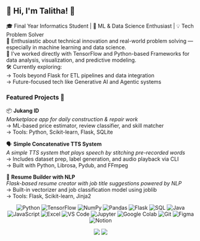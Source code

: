 ## 👋 Hi, I'm Talitha! 🐝

🎓 Final Year Informatics Student | 🤖 ML & Data Science Enthusiast | 💡 Tech Problem Solver<br/>
🚀 Enthusiastic about technical innovation and real-world problem solving — especially in machine learning and data science.<br/>
🧠 I've worked directly with TensorFlow and Python-based Frameworks for data analysis, visualization, and predictive modeling.<br/>
🛠️ Currently exploring:<br/>
→ Tools beyond Flask for ETL pipelines and data integration<br/>
→ Future-focused tech like Generative AI and Agentic systems<br/>

### Featured Projects 🔧
📦 **Jukang ID**<br/>
*Marketplace app for daily construction & repair work*  
→ ML-based price estimator, review classifier, and skill matcher  
→ Tools: Python, Scikit-learn, Flask, SQLite

🗣️ **Simple Concatenative TTS System**<br/>
*A simple TTS system that plays speech by stitching pre-recorded words*  
→ Includes dataset prep, label generation, and audio playback via CLI  
→ Built with Python, Librosa, Pydub, and FFmpeg  

📄 **Resume Builder with NLP**<br/>
*Flask-based resume creator with job title suggestions powered by NLP*  
→ Built-in vectorizer and job classification model using joblib  
→ Tools: Flask, Scikit-learn, Jinja2

<p align="center">
  <!-- Languages & Libraries -->
  <img src="https://img.icons8.com/color/24/000000/python.png" alt="Python"/>
  <img src="https://img.icons8.com/color/24/000000/tensorflow.png" alt="TensorFlow"/>
  <img src="https://img.icons8.com/color/24/000000/numpy.png" alt="NumPy"/>
  <img src="https://img.icons8.com/color/24/000000/pandas.png" alt="Pandas"/>
  <img src="https://img.icons8.com/ios-filled/24/000000/flask.png" alt="Flask"/>
  <img src="https://img.icons8.com/ios-filled/24/000000/sql.png" alt="SQL"/>
  <img src="https://img.icons8.com/color/24/000000/java-coffee-cup-logo.png" alt="Java"/>
  <img src="https://img.icons8.com/color/24/000000/javascript.png" alt="JavaScript"/>
  <!-- Tools -->
  <img src="https://img.icons8.com/color/24/000000/microsoft-excel-2019--v1.png" alt="Excel"/>
  <img src="https://img.icons8.com/color/24/000000/visual-studio-code-2019.png" alt="VS Code"/>
  <img src="https://img.icons8.com/color/24/000000/jupyter.png" alt="Jupyter"/>
  <img src="https://img.icons8.com/color/24/000000/google-logo.png" alt="Google Colab"/>
  <img src="https://img.icons8.com/ios-filled/24/000000/git.png" alt="Git"/>
  <img src="https://img.icons8.com/color/24/000000/figma--v1.png" alt="Figma"/>
  <img src="https://img.icons8.com/ios-filled/24/000000/notion.png" alt="Notion"/>
</p>

<p align="center">
  <img src="https://github-readme-stats.vercel.app/api?username=talithsa&show_icons=true&theme=tokyonight" />
  <img src="https://github-readme-streak-stats.herokuapp.com?user=talithsa&theme=tokyonight" />
</p>
